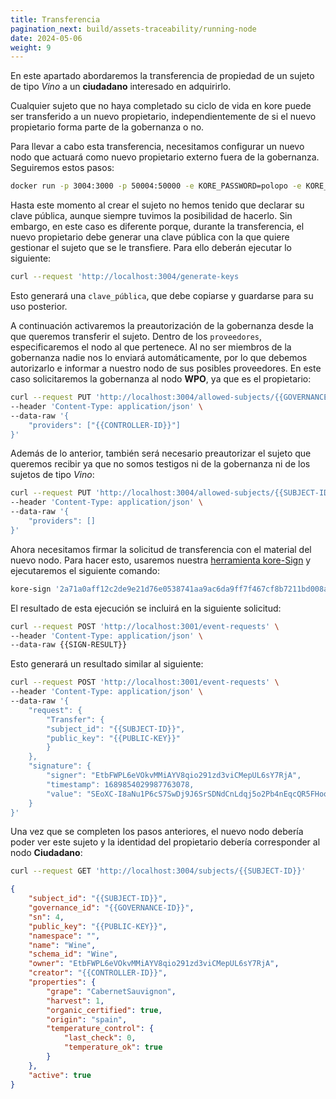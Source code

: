 ```yaml
---
title: Transferencia
pagination_next: build/assets-traceability/running-node
date: 2024-05-06
weight: 9
---
```

En este apartado abordaremos la transferencia de propiedad de un sujeto de tipo *Vino* a un **ciudadano** interesado en adquirirlo.

Cualquier sujeto que no haya completado su ciclo de vida en kore puede ser transferido a un nuevo propietario, independientemente de si el nuevo propietario forma parte de la gobernanza o no.

Para llevar a cabo esta transferencia, necesitamos configurar un nuevo nodo que actuará como nuevo propietario externo fuera de la gobernanza. Seguiremos estos pasos:

```bash
docker run -p 3004:3000 -p 50004:50000 -e KORE_PASSWORD=polopo -e KORE_FILE_PATH=./config.json -v ./config2.json:/config.json koreadmin/kore-http:arm64-sqlite
```

Hasta este momento al crear el sujeto no hemos tenido que declarar su clave pública, aunque siempre tuvimos la posibilidad de hacerlo. Sin embargo, en este caso es diferente porque, durante la transferencia, el nuevo propietario debe generar una clave pública con la que quiere gestionar el sujeto que se le transfiere. Para ello deberán ejecutar lo siguiente:

```bash
curl --request 'http://localhost:3004/generate-keys
```

Esto generará una `clave_pública`, que debe copiarse y guardarse para su uso posterior.

A continuación activaremos la preautorización de la gobernanza desde la que queremos transferir el sujeto. Dentro de los `proveedores`, especificaremos el nodo al que pertenece. Al no ser miembros de la gobernanza nadie nos lo enviará automáticamente, por lo que debemos autorizarlo e informar a nuestro nodo de sus posibles proveedores. En este caso solicitaremos la gobernanza al nodo **WPO**, ya que es el propietario:

```bash
curl --request PUT 'http://localhost:3004/allowed-subjects/{{GOVERNANCE-ID}}' \
--header 'Content-Type: application/json' \
--data-raw '{
    "providers": ["{{CONTROLLER-ID}}"]
}'
```

Además de lo anterior, también será necesario preautorizar el sujeto que queremos recibir ya que no somos testigos ni de la gobernanza ni de los sujetos de tipo *Vino*:

```bash
curl --request PUT 'http://localhost:3004/allowed-subjects/{{SUBJECT-ID}}' \
--header 'Content-Type: application/json' \
--data-raw '{
    "providers": []
}'
```

Ahora necesitamos firmar la solicitud de transferencia con el material del nuevo nodo. Para hacer esto, usaremos nuestra [herramienta kore-Sign](../../../docs/learn/tools/) y ejecutaremos el siguiente comando:

```bash
kore-sign '2a71a0aff12c2de9e21d76e0538741aa9ac6da9ff7f467cf8b7211bd008a3198' '{"Transfer":{"subject_id":"{{SUBJECT-ID}}","public_key":"{{PUBLIC-KEY}}"}}'
```

El resultado de esta ejecución se incluirá en la siguiente solicitud:

```bash
curl --request POST 'http://localhost:3001/event-requests' \
--header 'Content-Type: application/json' \
--data-raw {{SIGN-RESULT}}
```

Esto generará un resultado similar al siguiente:

```bash
curl --request POST 'http://localhost:3001/event-requests' \
--header 'Content-Type: application/json' \
--data-raw '{
    "request": {
        "Transfer": {
        "subject_id": "{{SUBJECT-ID}}",
        "public_key": "{{PUBLIC-KEY}}"
        }
    },
    "signature": {
        "signer": "EtbFWPL6eVOkvMMiAYV8qio291zd3viCMepUL6sY7RjA",
        "timestamp": 1689854029987763078,
        "value": "SEoXC-I8aNu1P6cS7SwDj9J6SrSDNdCnLdqj5o2Pb4nEqcQR5FHooO5qHwuQUd9FQPLWmHZ_3D2uNEzxRMSGYlCQ"
    }
}'
```

Una vez que se completen los pasos anteriores, el nuevo nodo debería poder ver este sujeto y la identidad del propietario debería corresponder al nodo **Ciudadano**:

```bash
curl --request GET 'http://localhost:3004/subjects/{{SUBJECT-ID}}'
```

```json
{
    "subject_id": "{{SUBJECT-ID}}",
    "governance_id": "{{GOVERNANCE-ID}}",
    "sn": 4,
    "public_key": "{{PUBLIC-KEY}}",
    "namespace": "",
    "name": "Wine",
    "schema_id": "Wine",
    "owner": "EtbFWPL6eVOkvMMiAYV8qio291zd3viCMepUL6sY7RjA",
    "creator": "{{CONTROLLER-ID}}",
    "properties": {
        "grape": "CabernetSauvignon",
        "harvest": 1,
        "organic_certified": true,
        "origin": "spain",
        "temperature_control": {
            "last_check": 0,
            "temperature_ok": true
        }
    },
    "active": true
}
```